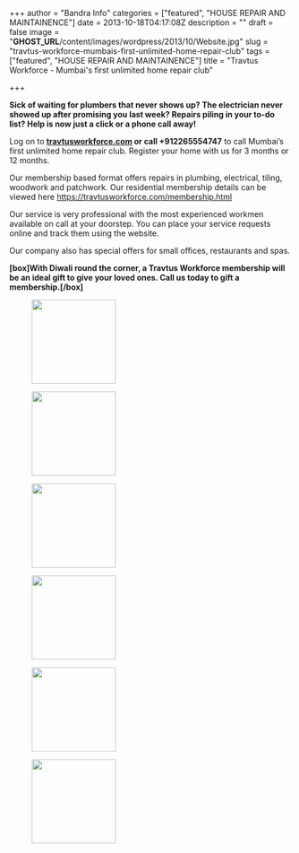 +++
author = "Bandra Info"
categories = ["featured", "HOUSE REPAIR AND MAINTAINENCE"]
date = 2013-10-18T04:17:08Z
description = ""
draft = false
image = "__GHOST_URL__/content/images/wordpress/2013/10/Website.jpg"
slug = "travtus-workforce-mumbais-first-unlimited-home-repair-club"
tags = ["featured", "HOUSE REPAIR AND MAINTAINENCE"]
title = "Travtus Workforce - Mumbai's first unlimited home repair club"

+++


<p><b>Sick of waiting for plumbers that never shows up? The electrician never showed up after promising you last week? Repairs piling in your to-do list? Help is now just a click or a phone call away!</b></p>
<p>Log on to <a href="https://travtusworkforce.com/"><b>travtusworkforce.com</b></a><b> or call +912265554747</b> to call Mumbai&#8217;s first unlimited home repair club. Register your home with us for 3 months or 12 months.</p>
<p>Our membership based format offers repairs in plumbing, electrical, tiling, woodwork and patchwork. Our residential membership details can be viewed here <a href="https://travtusworkforce.com/membership.html">https://travtusworkforce.com/membership.html</a></p>
<p>Our service is very professional with the most experienced workmen available on call at your doorstep. You can place your service requests online and track them using the website.</p>
<p>Our company also has special offers for small offices, restaurants and spas.</p>
<p><strong>[box]With Diwali round the corner, a Travtus Workforce membership will be an ideal gift to give your loved ones. Call us today to gift a membership.[/box]</strong></p>
<p><div id='gallery-11' class='gallery galleryid-4480 gallery-columns-3 gallery-size-thumbnail'><figure class='gallery-item'>
			<div class='gallery-icon portrait'>
				<a href='__GHOST_URL__/travtus-workforce-mumbais-first-unlimited-home-repair-club/windows/'><img width="150" height="150" src="https://i1.wp.com/bandra.info/wp-content/uploads/2013/10/Windows.jpg?resize=150%2C150&#038;ssl=1" class="attachment-thumbnail size-thumbnail" alt="" loading="lazy" srcset="https://i1.wp.com/bandra.info/wp-content/uploads/2013/10/Windows.jpg?resize=150%2C150&amp;ssl=1 150w, https://i1.wp.com/bandra.info/wp-content/uploads/2013/10/Windows.jpg?zoom=2&amp;resize=150%2C150&amp;ssl=1 300w, https://i1.wp.com/bandra.info/wp-content/uploads/2013/10/Windows.jpg?zoom=3&amp;resize=150%2C150&amp;ssl=1 450w" sizes="(max-width: 150px) 100vw, 150px" data-recalc-dims="1" /></a>
			</div></figure><figure class='gallery-item'>
			<div class='gallery-icon landscape'>
				<a href='__GHOST_URL__/travtus-workforce-mumbais-first-unlimited-home-repair-club/website/'><img width="150" height="150" src="https://i0.wp.com/bandra.info/wp-content/uploads/2013/10/Website.jpg?resize=150%2C150&#038;ssl=1" class="attachment-thumbnail size-thumbnail" alt="" loading="lazy" srcset="https://i0.wp.com/bandra.info/wp-content/uploads/2013/10/Website.jpg?resize=150%2C150&amp;ssl=1 150w, https://i0.wp.com/bandra.info/wp-content/uploads/2013/10/Website.jpg?zoom=2&amp;resize=150%2C150&amp;ssl=1 300w, https://i0.wp.com/bandra.info/wp-content/uploads/2013/10/Website.jpg?zoom=3&amp;resize=150%2C150&amp;ssl=1 450w" sizes="(max-width: 150px) 100vw, 150px" data-recalc-dims="1" /></a>
			</div></figure><figure class='gallery-item'>
			<div class='gallery-icon portrait'>
				<a href='__GHOST_URL__/travtus-workforce-mumbais-first-unlimited-home-repair-club/carpentry2/'><img width="150" height="150" src="https://i1.wp.com/bandra.info/wp-content/uploads/2013/10/Carpentry2.jpg?resize=150%2C150&#038;ssl=1" class="attachment-thumbnail size-thumbnail" alt="" loading="lazy" srcset="https://i1.wp.com/bandra.info/wp-content/uploads/2013/10/Carpentry2.jpg?resize=150%2C150&amp;ssl=1 150w, https://i1.wp.com/bandra.info/wp-content/uploads/2013/10/Carpentry2.jpg?zoom=2&amp;resize=150%2C150&amp;ssl=1 300w, https://i1.wp.com/bandra.info/wp-content/uploads/2013/10/Carpentry2.jpg?zoom=3&amp;resize=150%2C150&amp;ssl=1 450w" sizes="(max-width: 150px) 100vw, 150px" data-recalc-dims="1" /></a>
			</div></figure><figure class='gallery-item'>
			<div class='gallery-icon portrait'>
				<a href='__GHOST_URL__/travtus-workforce-mumbais-first-unlimited-home-repair-club/carpentry/'><img width="150" height="150" src="https://i1.wp.com/bandra.info/wp-content/uploads/2013/10/Carpentry.jpg?resize=150%2C150&#038;ssl=1" class="attachment-thumbnail size-thumbnail" alt="" loading="lazy" srcset="https://i1.wp.com/bandra.info/wp-content/uploads/2013/10/Carpentry.jpg?resize=150%2C150&amp;ssl=1 150w, https://i1.wp.com/bandra.info/wp-content/uploads/2013/10/Carpentry.jpg?zoom=2&amp;resize=150%2C150&amp;ssl=1 300w, https://i1.wp.com/bandra.info/wp-content/uploads/2013/10/Carpentry.jpg?zoom=3&amp;resize=150%2C150&amp;ssl=1 450w" sizes="(max-width: 150px) 100vw, 150px" data-recalc-dims="1" /></a>
			</div></figure><figure class='gallery-item'>
			<div class='gallery-icon portrait'>
				<a href='__GHOST_URL__/travtus-workforce-mumbais-first-unlimited-home-repair-club/live-chat/'><img width="150" height="150" src="https://i1.wp.com/bandra.info/wp-content/uploads/2013/10/Live-Chat.jpg?resize=150%2C150&#038;ssl=1" class="attachment-thumbnail size-thumbnail" alt="" loading="lazy" srcset="https://i1.wp.com/bandra.info/wp-content/uploads/2013/10/Live-Chat.jpg?resize=150%2C150&amp;ssl=1 150w, https://i1.wp.com/bandra.info/wp-content/uploads/2013/10/Live-Chat.jpg?zoom=2&amp;resize=150%2C150&amp;ssl=1 300w, https://i1.wp.com/bandra.info/wp-content/uploads/2013/10/Live-Chat.jpg?zoom=3&amp;resize=150%2C150&amp;ssl=1 450w" sizes="(max-width: 150px) 100vw, 150px" data-recalc-dims="1" /></a>
			</div></figure><figure class='gallery-item'>
			<div class='gallery-icon landscape'>
				<a href='__GHOST_URL__/travtus-workforce-mumbais-first-unlimited-home-repair-club/nep-repair-24-7-2013/'><img width="150" height="150" src="https://i1.wp.com/bandra.info/wp-content/uploads/2013/10/NEP-REPAIR-24-7-2013.jpg?resize=150%2C150&#038;ssl=1" class="attachment-thumbnail size-thumbnail" alt="" loading="lazy" srcset="https://i1.wp.com/bandra.info/wp-content/uploads/2013/10/NEP-REPAIR-24-7-2013.jpg?resize=150%2C150&amp;ssl=1 150w, https://i1.wp.com/bandra.info/wp-content/uploads/2013/10/NEP-REPAIR-24-7-2013.jpg?zoom=2&amp;resize=150%2C150&amp;ssl=1 300w, https://i1.wp.com/bandra.info/wp-content/uploads/2013/10/NEP-REPAIR-24-7-2013.jpg?zoom=3&amp;resize=150%2C150&amp;ssl=1 450w" sizes="(max-width: 150px) 100vw, 150px" data-recalc-dims="1" /></a>
			</div></figure>
		</div>
</p>
<p>&nbsp;</p>



